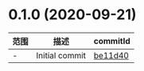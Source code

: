 # 0.1.0 (2020-09-21)

范围|描述|commitId
--|--|--
 - | Initial commit | [be11d40](https://github.com/jingping-ye/antdv-admin-template/commit/be11d40)

